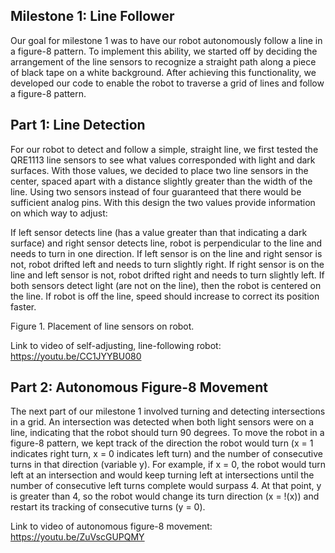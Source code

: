 ## Milestone 1: Line Follower

Our goal for milestone 1 was to have our robot autonomously follow a line in a figure-8 pattern. To implement this ability, we started off by deciding the arrangement of the line sensors to recognize a straight path along a piece of black tape on a white background. After achieving this functionality, we developed our code to enable the robot to traverse a grid of lines and follow a figure-8 pattern. 

## Part 1: Line Detection
For our robot to detect and follow a simple, straight line, we first tested the QRE1113 line sensors to see what values corresponded with light and dark surfaces. With those values, we decided to place two line sensors in the center, spaced apart with a distance slightly greater than the width of the line. Using two sensors instead of four guaranteed that there would be sufficient analog pins. With this design the two values provide information on which way to adjust:

If left sensor detects line (has a value greater than that indicating a dark surface) and right sensor detects line, robot is perpendicular to the line and needs to turn in one direction.
If left sensor is on the line and right sensor is not, robot drifted left and needs to turn slightly right.
If right sensor is on the line and left sensor is not, robot drifted right and needs to turn slightly left.
If both sensors detect light (are not on the line), then the robot is centered on the line. 
If robot is off the line, speed should increase to correct its position faster. 

Figure 1. Placement of line sensors on robot.

Link to video of self-adjusting, line-following robot: https://youtu.be/CC1JYYBU080


## Part 2: Autonomous Figure-8 Movement
The next part of our milestone 1 involved turning and detecting intersections in a grid. An intersection was detected when both light sensors were on a line, indicating that the robot should turn 90 degrees. To move the robot in a figure-8 pattern, we kept track of the direction the robot would turn (x = 1 indicates right turn, x = 0 indicates left turn) and the number of consecutive turns in that direction (variable y). For example, if x = 0, the robot would turn left at an intersection and would keep turning left at intersections until the number of consecutive left turns complete would surpass 4. At that point, y is greater than 4, so the robot would change its turn direction (x = !(x)) and restart its tracking of consecutive turns (y = 0).

Link to video of autonomous figure-8 movement:  https://youtu.be/ZuVscGUPQMY  
